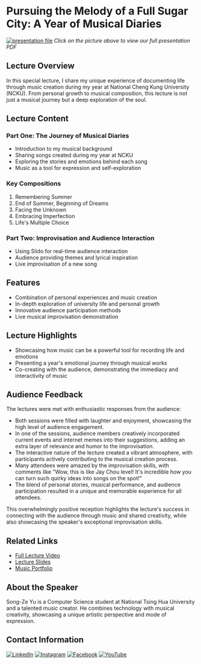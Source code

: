 # Pursuing the Melody of a Full Sugar City: A Year of Musical Diaries
[![presentation file](https://raw.githubusercontent.com/vaclisinc/2023_NCKU_Campus_Speech_SongZeYu/b337e1a46b899de41685c6a417ecfbed2138ce67/photo.jpg)](https://github.com/vaclisinc/2023_NCKU_Campus_Speech_SongZeYu/blob/b337e1a46b899de41685c6a417ecfbed2138ce67/%E5%85%A8%E7%B3%96%E5%9F%8E%E5%B8%82%E7%9A%84%E6%97%8B%E5%BE%8B%E8%BF%BD%E5%B0%8B.pdf)
*Click on the picture above to view our full presentation PDF*

## Lecture Overview
In this special lecture, I share my unique experience of documenting life through music creation during my year at National Cheng Kung University (NCKU). From personal growth to musical composition, this lecture is not just a musical journey but a deep exploration of the soul.

## Lecture Content

### Part One: The Journey of Musical Diaries
- Introduction to my musical background
- Sharing songs created during my year at NCKU
- Exploring the stories and emotions behind each song
- Music as a tool for expression and self-exploration

### Key Compositions
1. Remembering Summer
2. End of Summer, Beginning of Dreams
3. Facing the Unknown
4. Embracing Imperfection
5. Life's Multiple Choice

### Part Two: Improvisation and Audience Interaction
- Using Slido for real-time audience interaction
- Audience providing themes and lyrical inspiration
- Live improvisation of a new song

## Features
- Combination of personal experiences and music creation
- In-depth exploration of university life and personal growth
- Innovative audience participation methods
- Live musical improvisation demonstration

## Lecture Highlights
- Showcasing how music can be a powerful tool for recording life and emotions
- Presenting a year's emotional journey through musical works
- Co-creating with the audience, demonstrating the immediacy and interactivity of music

## Audience Feedback
The lectures were met with enthusiastic responses from the audience:

- Both sessions were filled with laughter and enjoyment, showcasing the high level of audience engagement.
- In one of the sessions, audience members creatively incorporated current events and internet memes into their suggestions, adding an extra layer of relevance and humor to the improvisation.
- The interactive nature of the lecture created a vibrant atmosphere, with participants actively contributing to the musical creation process.
- Many attendees were amazed by the improvisation skills, with comments like "Wow, this is like Jay Chou level! It's incredible how you can turn such quirky ideas into songs on the spot!"
- The blend of personal stories, musical performance, and audience participation resulted in a unique and memorable experience for all attendees.

This overwhelmingly positive reception highlights the lecture's success in connecting with the audience through music and shared creativity, while also showcasing the speaker's exceptional improvisation skills.

## Related Links
- [Full Lecture Video](https://www.youtube.com/playlist?list=PL0RJ6nWgJqUSMPOCvIIsSAbZ52bM9IOth)
- [Lecture Slides](https://github.com/vaclisinc/2023_NCKU_Campus_Speech_SongZeYu/blob/b337e1a46b899de41685c6a417ecfbed2138ce67/%E5%85%A8%E7%B3%96%E5%9F%8E%E5%B8%82%E7%9A%84%E6%97%8B%E5%BE%8B%E8%BF%BD%E5%B0%8B.pdf)
- [Music Portfolio](https://www.youtube.com/@vaclis.)

## About the Speaker
Song-Ze Yu is a Computer Science student at National Tsing Hua University and a talented music creator. He combines technology with musical creativity, showcasing a unique artistic perspective and mode of expression.

## Contact Information
[![LinkedIn](https://img.shields.io/badge/-LinkedIn-0077B5?style=flat-square&logo=LinkedIn&logoColor=white)](https://www.linkedin.com/in/vaclis/)
[![Instagram](https://img.shields.io/badge/-Instagram-E4405F?style=flat-square&logo=Instagram&logoColor=white)](https://www.instagram.com/jy.1204_/)
[![Facebook](https://img.shields.io/badge/-Facebook-1877F2?style=flat-square&logo=Facebook&logoColor=white)](https://www.facebook.com/profile.php?id=100048293139181)
[![YouTube](https://img.shields.io/badge/-YouTube-FF0000?style=flat-square&logo=YouTube&logoColor=white)](https://www.youtube.com/@vaclis)
